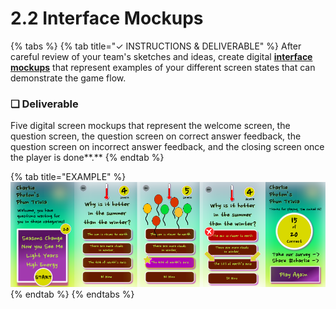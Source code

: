 # 2.2 Interface Mockups

{% tabs %}
{% tab title="✓  INSTRUCTIONS & DELIVERABLE" %}
After careful review of your team's sketches and ideas, create digital [**interface mockups**](https://docs.idew.org/principles-and-practices/practices/design-practices/interface-mockups) that represent examples of your different screen states that can demonstrate the game flow.

### **❏ Deliverable**

Five digital screen mockups that represent the welcome screen, the question screen, the question screen on correct answer feedback, the question screen on incorrect answer feedback, and the closing screen once the player is done**.** 
{% endtab %}

{% tab title="EXAMPLE" %}
![](../.gitbook/assets/mockupsreduced%20%281%29.png)
{% endtab %}
{% endtabs %}



### 


